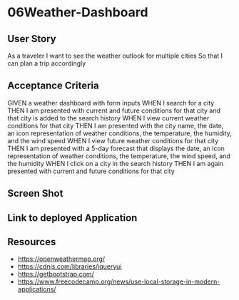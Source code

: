 # 06Weather-Dashboard


## User Story
As a traveler
I want to see the weather outlook for multiple cities
So that I can plan a trip accordingly

## Acceptance Criteria
GIVEN a weather dashboard with form inputs
WHEN I search for a city
THEN I am presented with current and future conditions for that city and that city is added to the search history
WHEN I view current weather conditions for that city
THEN I am presented with the city name, the date, an icon representation of weather conditions, the temperature, the humidity, and the wind speed
WHEN I view future weather conditions for that city
THEN I am presented with a 5-day forecast that displays the date, an icon representation of weather conditions, the temperature, the wind speed, and the humidity
WHEN I click on a city in the search history
THEN I am again presented with current and future conditions for that city

## Screen Shot


## Link to deployed Application


## Resources
- https://openweathermap.org/
- https://cdnjs.com/libraries/jqueryui
- https://getbootstrap.com/
- https://www.freecodecamp.org/news/use-local-storage-in-modern-applications/


